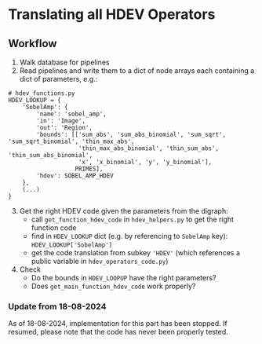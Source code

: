 # Translating all HDEV Operators

## Workflow

1. Walk database for pipelines
2. Read pipelines and write them to a dict of node arrays each containing a dict of parameters, e.g.:

```
# hdev_functions.py
HDEV_LOOKUP = {
    'SobelAmp': {
        'name': 'sobel_amp',
        'in': 'Image',
        'out': 'Region',
        'bounds': [['sum_abs', 'sum_abs_binomial', 'sum_sqrt', 'sum_sqrt_binomial', 'thin_max_abs',
                    'thin_max_abs_binomial', 'thin_sum_abs', 'thin_sum_abs_binomial',
                    'x', 'x_binomial', 'y', 'y_binomial'],
                   PRIMES],
        'hdev': SOBEL_AMP_HDEV
    },
    (...)
}
```
3. Get the right HDEV code given the parameters from the digraph:
   * call `get_function_hdev_code` in `hdev_helpers.py` to get the right function code 
   * find in `HDEV_LOOKUP` dict (e.g. by referencing to `SobelAmp` key): `HDEV_LOOKUP['SobelAmp']`
   * get the code translation from subkey `'HDEV'` (which references a public variable in `hdev_operators_code.py`)
4. Check
   * Do the bounds in `HDEV_LOOPUP` have the right parameters?
   * Does `get_main_function_hdev_code` work properly?

### Update from 18-08-2024

As of 18-08-2024, implementation for this part has been stopped. 
If resumed, please note that the code has never been properly tested.
